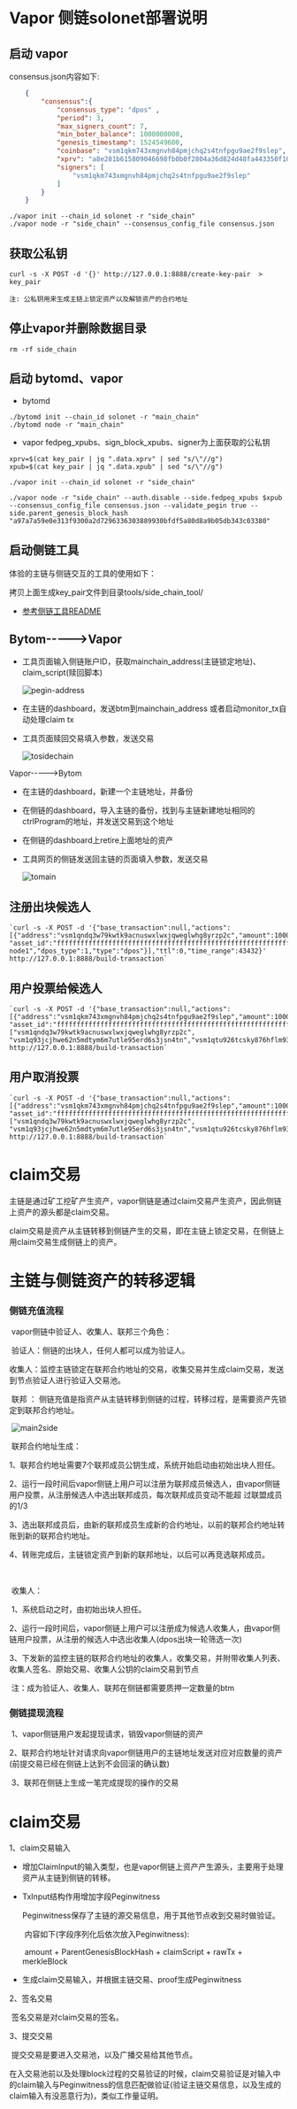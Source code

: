 # Vapor 侧链solonet部署说明

## 启动 vapor

consensus.json内容如下:

```json
    {
        "consensus":{
            "consensus_type": "dpos" ,
            "period": 3,
            "max_signers_count": 7,
            "min_boter_balance": 1000000000,
            "genesis_timestamp": 1524549600,
            "coinbase": "vsm1qkm743xmgnvh84pmjchq2s4tnfpgu9ae2f9slep",
            "xprv": "a8e281b615809046698fb0b0f2804a36d824d48fa443350f10f1b80649d39e5f1e85cf9855548915e36137345910606cbc8e7dd8497c831dce899ee6ac112445",
            "signers": [
                "vsm1qkm743xmgnvh84pmjchq2s4tnfpgu9ae2f9slep"
            ]
        }
    }
```

```shell
./vapor init --chain_id solonet -r "side_chain"
./vapor node -r "side_chain" --consensus_config_file consensus.json
```

## 获取公私钥

```shell
curl -s -X POST -d '{}' http://127.0.0.1:8888/create-key-pair  > key_pair

注: 公私钥用来生成主链上锁定资产以及解锁资产的合约地址
```

## 停止vapor并删除数据目录

```shell
rm -rf side_chain
```



## 启动 bytomd、vapor

- bytomd
```shell
./bytomd init --chain_id solonet -r "main_chain"
./bytomd node -r "main_chain"
```

- vapor
  fedpeg_xpubs、sign_block_xpubs、signer为上面获取的公私钥
```shell
xprv=$(cat key_pair | jq ".data.xprv" | sed "s/\"//g")
xpub=$(cat key_pair | jq ".data.xpub" | sed "s/\"//g")

./vapor init --chain_id solonet -r "side_chain"

./vapor node -r "side_chain" --auth.disable --side.fedpeg_xpubs $xpub  --consensus_config_file consensus.json --validate_pegin true --side.parent_genesis_block_hash "a97a7a59e0e313f9300a2d7296336303889930bfdf5a80d8a9b05db343c03380"
```

## 启动侧链工具

体验的主链与侧链交互的工具的使用如下：

拷贝上面生成key_pair文件到目录tools/side_chain_tool/

* [参考侧链工具README](../../../../tools/side_chain_tool/README.md)

## Bytom----->Vapor

- 工具页面输入侧链账户ID，获取mainchain_address(主链锁定地址)、claim_script(赎回脚本)

  ![pegin-address](png/pegin-address.png)

- 在主链的dashboard，发送btm到mainchain_address 或者启动monitor_tx自动处理claim tx

- 工具页面赎回交易填入参数，发送交易

  ![tosidechain](png/tosidechain.png)

Vapor----->Bytom

- 在主链的dashboard，新建一个主链地址，并备份

- 在侧链的dashboard，导入主链的备份，找到与主链新建地址相同的ctrlProgram的地址，并发送交易到这个地址

- 在侧链的dashboard上retire上面地址的资产

- 工具网页的侧链发送回主链的页面填入参数，发送交易

  ![tomain](png/tomain.png)



## 注册出块候选人

```shell
`curl -s -X POST -d '{"base_transaction":null,"actions":[{"address":"vsm1qndq3w79kwtk9acnuswxlwxjqweglwhg8yrzp2c","amount":100000000, "asset_id":"ffffffffffffffffffffffffffffffffffffffffffffffffffffffffffffffff","name":"test-node1","dpos_type":1,"type":"dpos"}],"ttl":0,"time_range":43432}' http://127.0.0.1:8888/build-transaction`
```



## 用户投票给候选人

```shell
`curl -s -X POST -d '{"base_transaction":null,"actions":[{"address":"vsm1qkm743xmgnvh84pmjchq2s4tnfpgu9ae2f9slep","amount":100000000, "asset_id":"ffffffffffffffffffffffffffffffffffffffffffffffffffffffffffffffff","forgers":["vsm1qndq3w79kwtk9acnuswxlwxjqweglwhg8yrzp2c", "vsm1q93jcjhwe62n5mdtym6m7utle95erd6s3jsn4tn","vsm1qtu926tcsky876hflm93getsv27w7pccv4jg2fs"],"dpos_type":2,"type":"dpos"}],"ttl":0,"time_range":43432}' http://127.0.0.1:8888/build-transaction`
```



## 用户取消投票

```shell
`curl -s -X POST -d '{"base_transaction":null,"actions":[{"address":"vsm1qkm743xmgnvh84pmjchq2s4tnfpgu9ae2f9slep","amount":100000000, "asset_id":"ffffffffffffffffffffffffffffffffffffffffffffffffffffffffffffffff","forgers":["vsm1qndq3w79kwtk9acnuswxlwxjqweglwhg8yrzp2c", "vsm1q93jcjhwe62n5mdtym6m7utle95erd6s3jsn4tn","vsm1qtu926tcsky876hflm93getsv27w7pccv4jg2fs"],"dpos_type":3,"type":"dpos"}],"ttl":0,"time_range":43432}' http://127.0.0.1:8888/build-transaction`
```

# claim交易

​	主链是通过矿工挖矿产生资产，vapor侧链是通过claim交易产生资产，因此侧链上资产的源头都是claim交易。

​	claim交易是资产从主链转移到侧链产生的交易，即在主链上锁定交易，在侧链上用claim交易生成侧链上的资产。

# 主链与侧链资产的转移逻辑

### 侧链充值流程

​	vapor侧链中验证人、收集人、联邦三个角色：

​		验证人：侧链的出块人，任何人都可以成为验证人。

​		收集人：监控主链锁定在联邦合约地址的交易，收集交易并生成claim交易，发送到节点验证人进行验证入交易池。

​		联邦   ： 侧链充值是指资产从主链转移到侧链的过程，转移过程，是需要资产先锁定到联邦合约地址。

​	![main2side](png/main2side.png)



​	联邦合约地址生成：

​	1、联邦合约地址需要7个联邦成员公钥生成，系统开始启动由初始出块人担任。

​	2、运行一段时间后vapor侧链上用户可以注册为联邦成员候选人，由vapor侧链用户投票，从注册候选人中选出联邦成员，每次联邦成员变动不能超	      过联盟成员的1/3

​	3、选出联邦成员后，由新的联邦成员生成新的合约地址，以前的联邦合约地址转账到新的联邦合约地址。

​	4、转账完成后，主链锁定资产到新的联邦地址，以后可以再竞选联邦成员。

​	

​	收集人：

​	1、系统启动之时，由初始出块人担任。

​	2、运行一段时间后，vapor侧链上用户可以注册成为候选人收集人，由vapor侧链用户投票，从注册的候选人中选出收集人(dpos出块一轮筛选一次)

​	3、下发新的监控主链的联邦合约地址的收集人，收集交易，并附带收集人列表、收集人签名、原始交易、收集人公钥的claim交易到节点



​	注：成为验证人、收集人、联邦在侧链都需要质押一定数量的btm

### 侧链提现流程

​	1、vapor侧链用户发起提现请求，销毁vapor侧链的资产

​	2、联邦合约地址针对请求向vapor侧链用户的主链地址发送对应对应数量的资产(前提交易已经在侧链上达到不会回滚的确认数)

​	3、联邦在侧链上生成一笔完成提现的操作的交易



# claim交易

1、claim交易输入

- 增加ClaimInput的输入类型，也是vapor侧链上资产产生源头，主要用于处理资产从主链到侧链的转移。

- TxInput结构作用增加字段Peginwitness

  ​	Peginwitness保存了主链的源交易信息，用于其他节点收到交易时做验证。

  ​	内容如下(字段序列化后依次放入Peginwitness):

  ​	amount + ParentGenesisBlockHash + claimScript + rawTx + merkleBlock

- 生成claim交易输入，并根据主链交易、proof生成Peginwitness

2、签名交易

​	签名交易是对claim交易的签名。

3、提交交易

​	提交交易是要进入交易池，以及广播交易给其他节点。

​	在入交易池前以及处理block过程的交易验证的时候，claim交易验证是对输入中的claim输入与Peginwitness的信息匹配做验证(验证主链交易信息，以及生成的claim输入有没恶意行为)，类似工作量证明。

